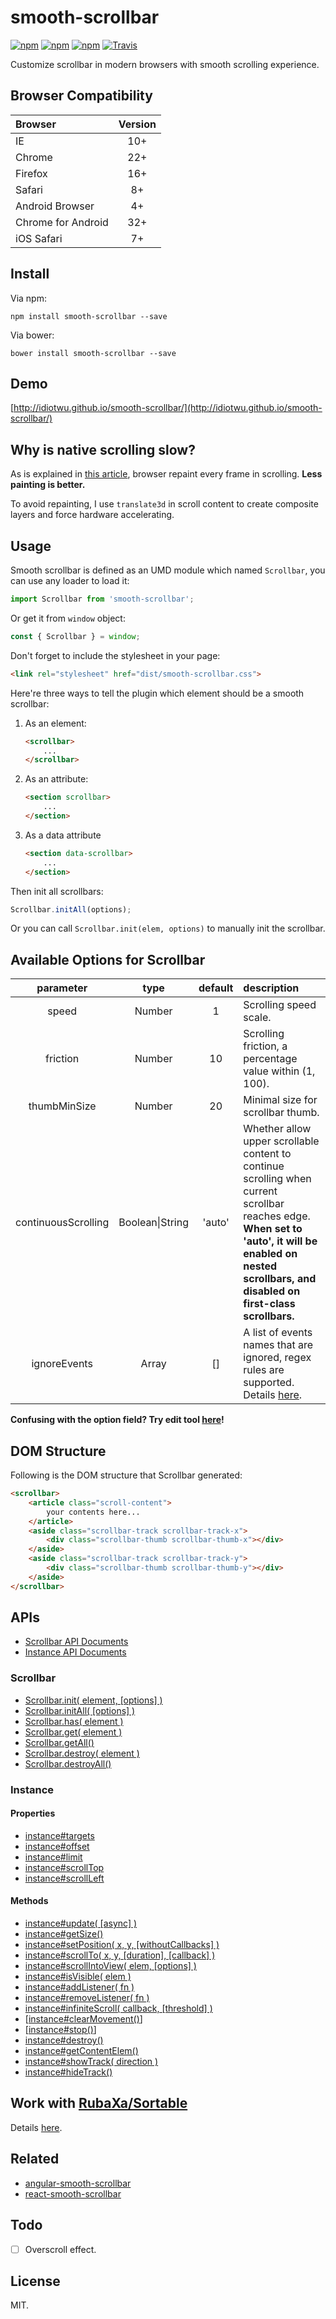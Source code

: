 # smooth-scrollbar

[![npm](https://img.shields.io/npm/v/smooth-scrollbar.svg?style=flat-square)](https://www.npmjs.com/package/smooth-scrollbar)
[![npm](https://img.shields.io/npm/dt/smooth-scrollbar.svg?style=flat-square)](https://www.npmjs.com/package/smooth-scrollbar)
[![npm](https://img.shields.io/npm/l/smooth-scrollbar.svg?style=flat-square)](https://www.npmjs.com/package/smooth-scrollbar)
[![Travis](https://img.shields.io/travis/idiotWu/smooth-scrollbar.svg)](https://travis-ci.org/idiotWu/smooth-scrollbar)

Customize scrollbar in modern browsers with smooth scrolling experience.

## Browser Compatibility

| Browser | Version |
| :------ | :-----: |
| IE      | 10+     |
| Chrome  | 22+     |
| Firefox | 16+     |
| Safari  | 8+      |
| Android Browser | 4+ |
| Chrome for Android | 32+ |
| iOS Safari | 7+ |

## Install

Via npm:

```
npm install smooth-scrollbar --save
```

Via bower:

```
bower install smooth-scrollbar --save
```


## Demo

[http://idiotwu.github.io/smooth-scrollbar/](http://idiotwu.github.io/smooth-scrollbar/)

## Why is native scrolling slow?

As is explained in [this article](http://www.html5rocks.com/en/tutorials/speed/scrolling/), browser repaint every frame in scrolling. **Less painting is better.**

To avoid repainting, I use `translate3d` in scroll content to create composite layers and force hardware accelerating.

## Usage

Smooth scrollbar is defined as an UMD module which named `Scrollbar`, you can use any loader to load it:

```javascript
import Scrollbar from 'smooth-scrollbar';
```

Or get it from `window` object:

```javascript
const { Scrollbar } = window;
```

Don't forget to include the stylesheet in your page:

```html
<link rel="stylesheet" href="dist/smooth-scrollbar.css">
```

Here're three ways to tell the plugin which element should be a smooth scrollbar:

1. As an element:

    ```html
    <scrollbar>
        ...
    </scrollbar>
    ```

2. As an attribute:

    ```html
    <section scrollbar>
        ...
    </section>
    ```

3. As a data attribute

    ```html
    <section data-scrollbar>
        ...
    </section>
    ```

Then init all scrollbars:

```javascript
Scrollbar.initAll(options);
```

Or you can call `Scrollbar.init(elem, options)` to manually init the scrollbar.

## Available Options for Scrollbar

| parameter | type | default | description |
| :--------: | :--: | :-----: | :---------- |
| speed | Number | 1 | Scrolling speed scale.|
| friction | Number | 10 | Scrolling friction, a percentage value within (1, 100). |
| thumbMinSize | Number | 20 | Minimal size for scrollbar thumb. |
| continuousScrolling | Boolean\|String | 'auto' | Whether allow upper scrollable content to continue scrolling when current scrollbar reaches edge. **When set to 'auto', it will be enabled on nested scrollbars, and disabled on first-class scrollbars.** |
| ignoreEvents | Array | [] | A list of events names that are ignored, regex rules are supported. Details [here](https://github.com/idiotWu/smooth-scrollbar/wiki/Options-Field). |

**Confusing with the option field? Try edit tool [here](http://idiotwu.github.io/smooth-scrollbar/)!**

## DOM Structure
Following is the DOM structure that Scrollbar generated:

```html
<scrollbar>
    <article class="scroll-content">
        your contents here...
    </article>
    <aside class="scrollbar-track scrollbar-track-x">
        <div class="scrollbar-thumb scrollbar-thumb-x"></div>
    </aside>
    <aside class="scrollbar-track scrollbar-track-y">
        <div class="scrollbar-thumb scrollbar-thumb-y"></div>
    </aside>
</scrollbar>
```

## APIs

- [Scrollbar API Documents](https://github.com/idiotWu/smooth-scrollbar/wiki/Static-Methods)
- [Instance API Documents](https://github.com/idiotWu/smooth-scrollbar/wiki/Instance-Methods)

###  Scrollbar

- [Scrollbar.init( element, [options] )](https://github.com/idiotWu/smooth-scrollbar/wiki/Static-Methods#scrollbarinit-element-options-)
- [Scrollbar.initAll( [options] )](https://github.com/idiotWu/smooth-scrollbar/wiki/Static-Methods#scrollbarinitall-options-)
- [Scrollbar.has( element )](https://github.com/idiotWu/smooth-scrollbar/wiki/Static-Methods#scrollbarhas-element-)
- [Scrollbar.get( element )](https://github.com/idiotWu/smooth-scrollbar/wiki/Static-Methods#scrollbarget-element-)
- [Scrollbar.getAll()](https://github.com/idiotWu/smooth-scrollbar/wiki/Static-Methods#scrollbargetall)
- [Scrollbar.destroy( element )](https://github.com/idiotWu/smooth-scrollbar/wiki/Static-Methods#scrollbardestroy-element-)
- [Scrollbar.destroyAll()](https://github.com/idiotWu/smooth-scrollbar/wiki/Static-Methods#scrollbardestroyall)

### Instance

#### Properties

- [instance#targets](https://github.com/idiotWu/smooth-scrollbar/wiki/Instance-Methods#instancetargets)
- [instance#offset](https://github.com/idiotWu/smooth-scrollbar/wiki/Instance-Methods#instanceoffset)
- [instance#limit](https://github.com/idiotWu/smooth-scrollbar/wiki/Instance-Methods#instancelimit)
- [instance#scrollTop](https://github.com/idiotWu/smooth-scrollbar/wiki/Instance-Methods#instancescrolltop)
- [instance#scrollLeft](https://github.com/idiotWu/smooth-scrollbar/wiki/Instance-Methods#instancescrollleft)

#### Methods

- [instance#update( [async] )](https://github.com/idiotWu/smooth-scrollbar/wiki/Instance-Methods#instanceupdate-async-)
- [instance#getSize()](https://github.com/idiotWu/smooth-scrollbar/wiki/Instance-Methods#instancegetsize)
- [instance#setPosition( x, y, [withoutCallbacks] )](https://github.com/idiotWu/smooth-scrollbar/wiki/Instance-Methods#instancesetposition-x-y-withoutcallbacks-)
- [instance#scrollTo( x, y, [duration], [callback] )](https://github.com/idiotWu/smooth-scrollbar/wiki/Instance-Methods#instancescrollto-x-y-duration-callback-)
- [instance#scrollIntoView( elem, [options] )](https://github.com/idiotWu/smooth-scrollbar/wiki/Instance-Methods#instancescrollintoview-elem-options-)
- [instance#isVisible( elem )](https://github.com/idiotWu/smooth-scrollbar/wiki/Instance-Methods#instanceisvisible-elem-)
- [instance#addListener( fn )](https://github.com/idiotWu/smooth-scrollbar/wiki/Instance-Methods#instanceaddlistener-fn-)
- [instance#removeListener( fn )](https://github.com/idiotWu/smooth-scrollbar/wiki/Instance-Methods#instanceremovelistener-fn-)
- [instance#infiniteScroll( callback, [threshold] )](https://github.com/idiotWu/smooth-scrollbar/wiki/Instance-Methods#instanceinfinitescroll-callback-threshold-)
- [[instance#clearMovement()](https://github.com/idiotWu/smooth-scrollbar/wiki/Instance-Methods#clearMovement)]
- [[instance#stop()](https://github.com/idiotWu/smooth-scrollbar/wiki/Instance-Methods#stop)]
- [instance#destroy()](https://github.com/idiotWu/smooth-scrollbar/wiki/Instance-Methods#instancedestroy)
- [instance#getContentElem()](https://github.com/idiotWu/smooth-scrollbar/wiki/Instance-Methods#instancegetcontentelem)
- [instance#showTrack( direction )](https://github.com/idiotWu/smooth-scrollbar/wiki/Instance-Methods#instanceshowtrack-direction-)
- [instance#hideTrack()](https://github.com/idiotWu/smooth-scrollbar/wiki/Instance-Methods#instancehidetrack)

## Work with [RubaXa/Sortable](https://github.com/RubaXa/Sortable)

Details [here](https://github.com/idiotWu/smooth-scrollbar/wiki/Work-with-RubaXa-Sortable).

## Related

- [angular-smooth-scrollbar](https://github.com/idiotWu/angular-smooth-scrollbar)
- [react-smooth-scrollbar](https://github.com/idiotWu/react-smooth-scrollbar)

## Todo

- [ ] Overscroll effect.

## License

MIT.
